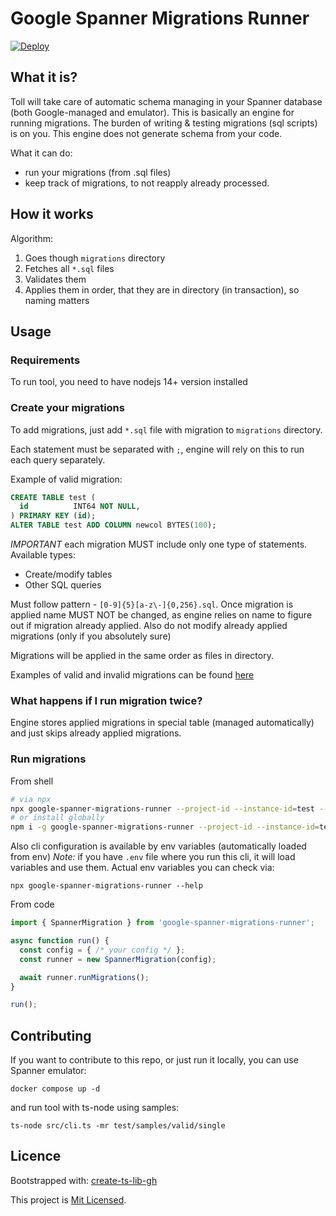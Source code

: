 # Google Spanner Migrations Runner

[![Deploy](https://github.com/mdovhopo/google-spanner-migrations-runner/workflows/build/badge.svg)](https://github.com/mdovhopo/google-spanner-migrations-runner/workflows/build/badge.svg)

## What it is?

Toll will take care of automatic schema managing in your
Spanner database (both Google-managed and emulator). This is basically an
engine for running migrations. The burden of writing & testing migrations (sql scripts)
is on you. This engine does not generate schema from your code.

What it can do:
- run your migrations (from .sql files)
- keep track of migrations, to not reapply already processed.

## How it works

Algorithm:
1. Goes though `migrations` directory
2. Fetches all `*.sql` files
3. Validates them
4. Applies them in order, that they are in directory (in transaction), so naming matters

## Usage

### Requirements

To run tool, you need to have nodejs 14+ version installed

### Create your migrations

To add migrations, just add `*.sql` file with migration to `migrations` directory.

Each statement must be separated with `;`, engine will rely on this to run each query separately.

Example of valid migration:

```sql
CREATE TABLE test (
  id          INT64 NOT NULL,
) PRIMARY KEY (id);
ALTER TABLE test ADD COLUMN newcol BYTES(100);
```

*IMPORTANT* each migration MUST include only one type of statements.
Available types:
- Create/modify tables
- Other SQL queries

Must follow pattern - `[0-9]{5}[a-z\-]{0,256}.sql`. Once migration is applied
name MUST NOT be changed, as engine relies on name to figure out if migration already applied.
Also do not modify already applied migrations (only if you absolutely sure)

Migrations will be applied in the same order as files in directory.

Examples of valid and invalid migrations can be found [here](./test/samples)

### What happens if I run migration twice?

Engine stores applied migrations in special table (managed automatically)
and just skips already applied migrations.

### Run migrations

From shell
```sh
# via npx
npx google-spanner-migrations-runner --project-id --instance-id=test --database-id=test
# or install globally
npm i -g google-spanner-migrations-runner --project-id --instance-id=test --database-id=test
```
Also cli configuration is available by env variables (automatically loaded from env)
*Note:* if you have `.env` file where you run this cli, it will load variables and use them.
Actual env variables you can check via:

```shell
npx google-spanner-migrations-runner --help
```

From code
```ts
import { SpannerMigration } from 'google-spanner-migrations-runner';

async function run() {
  const config = { /* your config */ };
  const runner = new SpannerMigration(config);

  await runner.runMigrations();
}

run();
```

## Contributing

If you want to contribute to this repo, or just run it locally, 
you can use Spanner emulator:

```shell
docker compose up -d
```

and run tool with ts-node using samples:

```shell
ts-node src/cli.ts -mr test/samples/valid/single
```

## Licence

Bootstrapped with: [create-ts-lib-gh](https://github.com/glebbash/create-ts-lib-gh)

This project is [Mit Licensed](LICENSE).
